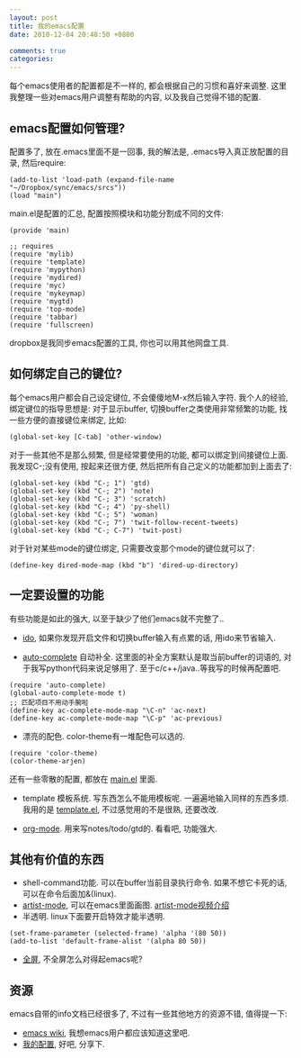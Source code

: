 ```yaml
---
layout: post
title: 我的emacs配置
date: 2010-12-04 20:48:50 +0800

comments: true
categories: 
---
```


每个emacs使用者的配置都是不一样的, 都会根据自己的习惯和喜好来调整.
这里我整理一些对emacs用户调整有帮助的内容, 以及我自己觉得不错的配置.

emacs配置如何管理?
------------------------------

配置多了, 放在.emacs里面不是一回事, 我的解法是,
.emacs导入真正放配置的目录, 然后require:

```
(add-to-list 'load-path (expand-file-name "~/Dropbox/sync/emacs/srcs"))
(load "main")
```

main.el是配置的汇总, 配置按照模块和功能分割成不同的文件:

```
(provide 'main)

;; requires
(require 'mylib)
(require 'template)
(require 'mypython)
(require 'mydired)
(require 'myc)
(require 'mykeymap)
(require 'mygtd)
(require 'top-mode)
(require 'tabbar)
(require 'fullscreen)
```

dropbox是我同步emacs配置的工具, 你也可以用其他网盘工具.

如何绑定自己的键位?
------------------------------

每个emacs用户都会自己设定键位, 不会傻傻地M-x然后输入字符. 我个人的经验,
绑定键位的指导思想是: 对于显示buffer, 切换buffer之类使用非常频繁的功能,
找一些方便的直接键位来绑定, 比如:

```
(global-set-key [C-tab] 'other-window)
```

对于一些其他不是那么频繁, 但是经常要使用的功能,
都可以绑定到间接键位上面. 我发现C-;没有使用, 按起来还很方便,
然后把所有自己定义的功能都加到上面去了:

```
(global-set-key (kbd "C-; 1") 'gtd)
(global-set-key (kbd "C-; 2") 'note)
(global-set-key (kbd "C-; 3") 'scratch)
(global-set-key (kbd "C-; 4") 'py-shell)
(global-set-key (kbd "C-; 5") 'woman)
(global-set-key (kbd "C-; 7") 'twit-follow-recent-tweets)
(global-set-key (kbd "C-; C-7") 'twit-post)
```

对于针对某些mode的键位绑定, 只需要改变那个mode的键位就可以了:

```
(define-key dired-mode-map (kbd "b") 'dired-up-directory)
```

一定要设置的功能
------------------------------

有些功能是如此的强大, 以至于缺少了他们emacs就不完整了..

-   [ido](http://www.emacswiki.org/emacs/InteractivelyDoThings),
    如果你发现开启文件和切换buffer输入有点累的话, 用ido来节省输入.

-   [auto-complete](http://www.emacswiki.org/emacs/AutoComplete)
    自动补全. 这里面的补全方案默认是取当前buffer的词语的,
    对于我写python代码来说足够用了.
    至于c/c++/java..等我写的时候再配置吧.

```
(require 'auto-complete)
(global-auto-complete-mode t)
;; 匹配项目不用动手腕啦
(define-key ac-complete-mode-map "\C-n" 'ac-next)
(define-key ac-complete-mode-map "\C-p" 'ac-previous)
```

-   漂亮的配色. color-theme有一堆配色可以选的.

```
(require 'color-theme)
(color-theme-arjen)
```

还有一些零散的配置, 都放在
[main.el](http://bitbucket.org/linjunhalida/emacs/src/tip/srcs/main.el)
里面.

-   template 模板系统. 写东西怎么不能用模板呢.
    一遍遍地输入同样的东西多烦. 我用的是
    [template.el](http://bitbucket.org/linjunhalida/emacs/src/tip/srcs/template.el),
    不过感觉用的不是很熟, 还要改改.

-   [org-mode](http://orgmode.org/). 用来写notes/todo/gtd的. 看看吧,
    功能强大.

其他有价值的东西
------------------------------

-   shell-command功能. 可以在buffer当前目录执行命令. 如果不想它卡死的话,
    可以在命令后面加&(linux).
-   [artist-mode](http://www.lysator.liu.se/~tab/artist/),
    可以在emacs里面画图.
    [artist-mode视频介绍](http://www.cinsk.org/emacs/emacs-artist.html)
-   半透明. linux下面要开启特效才能半透明.

```
(set-frame-parameter (selected-frame) 'alpha '(80 50))
(add-to-list 'default-frame-alist '(alpha 80 50))
```

-   [全屏](http://www.emacswiki.org/emacs/FullScreen),
    不全屏怎么对得起emacs呢?

资源
------------------------------

emacs自带的info文档已经很多了, 不过有一些其他地方的资源不错, 值得提一下:

-   [emacs wiki](http://www.emacswiki.org/),
    我想emacs用户都应该知道这里吧.
-   [我的配置](http://bitbucket.org/linjunhalida/emacs), 好吧, 分享下.